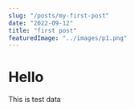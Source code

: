 ```yaml
---
slug: "/posts/my-first-post"
date: "2022-09-12"
title: "first post"
featuredImage: "../images/p1.png"
---
```


# Hello
This is test data